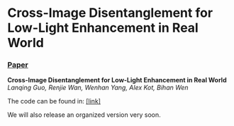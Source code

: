 # Cross-Image Disentanglement for Low-Light Enhancement in Real World
### [Paper](https://arxiv.org/pdf/2201.03145.pdf)

**Cross-Image Disentanglement for Low-Light
Enhancement in Real World**
<br>_Lanqing Guo, Renjie Wan, Wenhan Yang, Alex Kot, Bihan Wen_<br>


The code can be found in: [[link]](https://drive.google.com/drive/folders/1Wbjn8iASM0sdci--h_ECYUTaaktxTL60?usp=share_link)

We will also release an organized version very soon.
